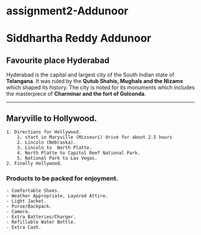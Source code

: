 # assignment2-Addunoor
# Siddhartha Reddy Addunoor
## Favourite place Hyderabad
Hyderabad is the capital and largest city of the South Indian state of **Telangana**. It was ruled by the **Qutub Shahis, Mughals and the Nizams** which shaped its history. The city is noted for its monuments which includes the masterpiece of **Charminar and the fort of Golconda**.

---

## Maryville to Hollywood.
    1. Directions for Hollywood.
        1. start in Maryville (Missouri) drive for about 2.5 hours
        2. Lincoln (Nebraska).
        3. Lincoln to  North Platte.
        4. North Platte to Capitol Reef National Park.
        5. National Park to Las Vegas.
    2. Finally Hollywood.

 ### Products to be packed for enjoyment.
    - Comfortable Shoes.
    - Weather Appropriate, Layered Attire.
    - Light Jacket.
    - Purse/Backpack.
    - Camera.
    - Extra Batteries/Charger.
    - Refillable Water Bottle.
    - Extra Cash.
